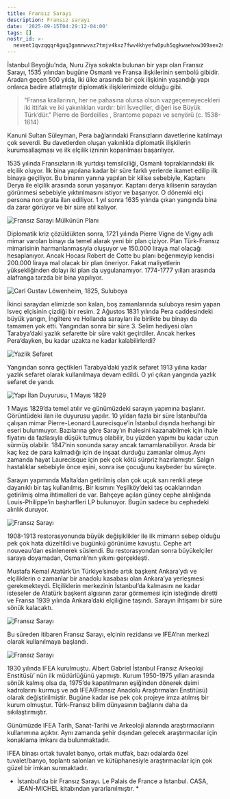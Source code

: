 ```yaml
---
title: Fransız Sarayı
description: Fransız sarayı
date: '2025-09-15T04:29:12-04:00'
tags: []
nostr_id: >-
  nevent1qvzqqqr4guq3gamnwvaz7tmjv4kxz7fwv4khyefw0puh5qgkwaehxw309aex2mrp0yhxummnw3ezucnpdejqz9rhwden5te0wfjkccte9ejxzmt4wvhxjmcprpmhxue69uhhyetvv9ujuumwdae8gtnnda3kjctvqyxhwumn8ghj7mn0wvhxcmmvqyt8wumn8ghj7un9d3shjtnswf5k6ctv9ehx2aqppamhxue69uhkummnw3ezumt0d5q3vamnwvaz7tmjv4kxz7fwdehhxtnnda3kjctvqyd8wumn8ghj7ctjw35kxmr9wvhxcctev4erxtnwv4mhxqg7waehxw309akkcuewv94kgetwd9azuetyw5h8gu30dehhxarjqqsxzujepfx0qcks92c0ztw8z5kkwdsm9ucjhs6ttezvx7nnzav37kg3duyjl
---
```

İstanbul Beyoğlu’nda, Nuru Ziya sokakta bulunan bir yapı olan Fransız Sarayı, 1535 yılından bugüne Osmanlı ve Fransa ilişkilerinin sembolü gibidir. Aradan geçen 500 yılda, iki ülke arasında bir çok ilişkinin yaşandığı yapı onlarca badire atlatmıştır diplomatik ilişkilerimizde olduğu gibi. 

> "Fransa krallarının, her ne pahasına olursa olsun vazgeçemeyecekleri iki ittifak ve iki yakınlıkları vardır: biri İsveçliler, diğeri ise Büyük Türk’dür." Pierre de Bordeilles , Brantome papazı ve senyörü (c. 1538-1614)

Kanuni Sultan Süleyman, Pera bağlarındaki Fransızların davetlerine katılmayı çok severdi. Bu davetlerden oluşan yakınlıkla diplomatik ilişkilerin kurumsallaşması ve ilk elçilik izninin koparılması başarılıyor.

1535 yılında Fransızların ilk yurtdışı temsilciliği, Osmanlı topraklarındaki ilk elçilik oluyor. İlk bina yapılana kadar bir süre farklı yerlerde ikamet edilip ilk binaya geçiliyor. Bu binanın yanına yapılan bir kilise sebebiyle, Kaptanı Derya ile elçilik arasında sorun yaşanıyor. Kaptanı derya kilisenin saraydan görünmesi sebebiyle yıktırılmasını istiyor ve başarıyor. O dönemki elçi persona non grata ilan ediliyor. 1 yıl sonra 1635 yılında çıkan yangında bina da zarar görüyor ve bir süre atıl kalıyor.

![Fransız Sarayı Mülkünün Planı](https://emre.xyz/images/fransa-sarayi.003.jpeg)

Diplomatik kriz çözüldükten sonra, 1721 yılında Pierre Vigne de Vigny adlı mimar varolan binayı da temel alarak yeni bir plan çiziyor. Plan Türk-Fransız mimarisinin harmanlanmasıyla oluşuyor ve 150.000 liraya mal olacağı hesaplanıyor. Ancak Hocası Robert de Cotte bu planı beğenmeyip kendisi 200.000 liraya mal olacak bir plan öneriyor. Fakat maliyetlerin yüksekliğinden dolayı iki plan da uygulanamıyor. 1774-1777 yılları arasında alafranga tarzda bir bina yapılıyor.


![Carl Gustav Löwenheim, 1825, Suluboya](https://emre.xyz/images/fransa-sarayi.005.jpeg)

İkinci saraydan elimizde son kalan, boş zamanlarında suluboya resim yapan Isveç elçisinin çizdiği bir resim. 2 Ağustos 1831 yılında Pera caddesindeki büyük yangın, İngiltere ve Hollanda sarayları ile birlikte bu binayı da tamamen yok etti. Yangından sonra bir süre 3. Selim hediyesi olan Tarabya’daki yazlık sefarette bir süre vakit geçirdiler. Ancak herkes Pera’dayken, bu kadar uzakta ne kadar kalabilirlerdi?


![Yazlik Sefaret](https://emre.xyz/images/fransa-sarayi.006.jpeg)

Yangından sonra geçtikleri Tarabya’daki yazlık sefaret 1913 yılına kadar yazlık sefaret olarak kullanılmaya devam edildi. O yıl çıkan yangında yazlık sefaret de yandı.

![Yapı İlan Duyurusu, 1 Mayıs 1829](https://emre.xyz/images/fransa-sarayi.007.jpeg)

1 Mayıs 1829’da temel atılır ve günümüzdeki sarayın yapımına başlanır. Görüntüdeki ilan ile duyurusu yapılır. 10 yıldan fazla bir süre İstanbul’da çalışan mimar Pierre-Leonard Laurecisque’in İstanbul dışında herhangi bir eseri bulunmuyor. Bazılarına göre Saray’ın ihalesini kazanabilmek için ihale fiyatını da fazlasıyla düşük tutmuş olabilir, bu yüzden yapımı bu kadar uzun sürmüş olabilir. 1847’nin sonunda saray ancak tamamlanabiliyor. Arada bir kaç kez de para kalmadığı için de inşaat durduğu zamanlar olmuş.Aynı zamanda hayat Laurecisque için pek çok kötü sürpriz hazırlamıştır. Salgın hastalıklar sebebiyle önce eşini, sonra ise çocuğunu kaybeder bu süreçte.

Sarayın yapımında Malta’dan getirilmiş olan çok uçuk sarı renkli ateşe dayanıklı bir taş kullanılmış. Bir kısmını Yeşilköy’deki taş ocaklarından getirilmiş olma ihtimalleri de var. Bahçeye açılan güney cephe alınlığında Louis-Philippe’in başharfleri LP bulunuyor. Bugün sadece bu cephedeki alınlık duruyor.

![Fransız Sarayı](https://emre.xyz/images/fransa-sarayi.008.jpeg)

1908-1913 restorasyonunda büyük değişiklikler ile ilk mimarın sebep olduğu pek çok hata düzeltildi ve bugünkü görünüme kavuştu. Cephe art nouveau’dan esinlenerek süslendi. Bu restorasyondan sonra büyükelçiler saraya doyamadan, Osmanlı’nın yıkımı gerçekleşti.

Mustafa Kemal Atatürk’ün Türkiye’sinde artık başkent Ankara’ydı ve elçiliklerin o zamanlar bir anadolu kasabası olan Ankara’ya yerleşmesi gerekmekteydi. Elçiliklerin merkezinin İstanbul’da kalmasını ne kadar isteseler de Atatürk başkent algısının zarar görmemesi için isteğinde diretti ve Fransa 1939 yılında Ankara’daki elçiliğine taşındı. Sarayın ihtişamı bir süre sönük kalacaktı.

![Fransız Sarayı](https://emre.xyz/images/fransa-sarayi.009.jpeg)

Bu süreden itibaren Fransız Sarayı, elçinin rezidansı ve IFEA’nın merkezi olarak kullanılmaya başlandı.

![Fransız Sarayı](https://emre.xyz/images/fransa-sarayi.010.jpeg)

1930 yılında IFEA kurulmuştu. Albert Gabriel İstanbul Fransız Arkeoloji Enstitüsü’ nün ilk müdürlüğünü yapmıştı. Kurum 1950-1975 yılları arasında sönük kalmış olsa da, 1975’de kapatılmanın eşiğinden dönerek daimi kadrolarını kurmuş ve adı IFEA(Fransız Anadolu Araştırmaları Enstitüsü) olarak değiştirilmiştir. Bugüne kadar ise pek çok projeye imza atılmış bir kurum olmuştur. Türk-Fransız bilim dünyasının bağlarını daha da sıkılaştırmıştır.

Günümüzde IFEA Tarih, Sanat-Tarihi ve Arkeoloji alanında araştırmacıların kullanımına açıktır. Aynı zamanda şehir dışından gelecek araştırmacılar için konaklama imkanı da bulunmaktadır.

IFEA binası ortak tuvalet banyo, ortak mutfak, bazı odalarda özel tuvalet/banyo, toplantı salonları ve kütüphanesiyle araştırmacılar için çok güzel bir imkan sunmaktadır.


* İstanbul'da bir Fransız Sarayı. Le Palais de France a Istanbul. CASA, JEAN-MICHEL kitabından yararlanılmıştır. *
